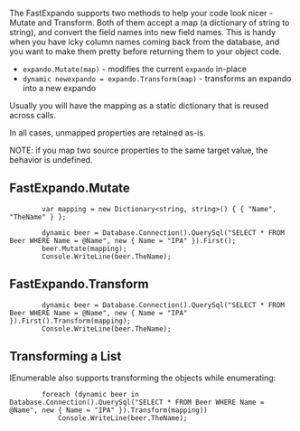 The FastExpando supports two methods to help your code look nicer - Mutate and Transform. Both of them accept a map (a dictionary of string to string), and convert the field names into new field names. This is handy when you have icky column names coming back from the database, and you want to make them pretty before returning them to your object code.

* `expando.Mutate(map)` - modifies the current `expando` in-place
* `dynamic newexpando = expando.Transform(map)` - transforms an expando into a new expando

Usually you will have the mapping as a static dictionary that is reused across calls.

In all cases, unmapped properties are retained as-is.

NOTE: if you map two source properties to the same target value, the behavior is undefined.

## FastExpando.Mutate ##

			var mapping = new Dictionary<string, string>() { { "Name", "TheName" } };

			dynamic beer = Database.Connection().QuerySql("SELECT * FROM Beer WHERE Name = @Name", new { Name = "IPA" }).First();
			beer.Mutate(mapping);
			Console.WriteLine(beer.TheName);

## FastExpando.Transform ##

			dynamic beer = Database.Connection().QuerySql("SELECT * FROM Beer WHERE Name = @Name", new { Name = "IPA" }).First().Transform(mapping);
			Console.WriteLine(beer.TheName);

## Transforming a List ##

IEnumerable<FastExpando> also supports transforming the objects while enumerating:

			foreach (dynamic beer in Database.Connection().QuerySql("SELECT * FROM Beer WHERE Name = @Name", new { Name = "IPA" }).Transform(mapping))
				Console.WriteLine(beer.TheName);